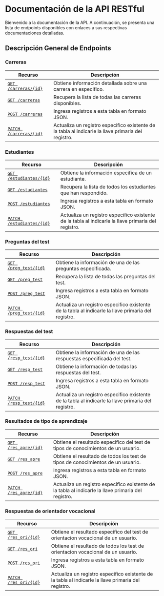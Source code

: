 # Documentación de la API RESTful

Bienvenido a la documentación de la API. A continuación, se presenta una lista
de endpoints disponibles con enlaces a sus respectivas documentaciones detalladas.

## Descripción General de Endpoints

### Carreras
| Recurso                    | Descripción |
| -------------------------- | ----------- |
| [`GET /carreras/{id}`](./carreras/get-id.md)          | Obtiene información detallada sobre una carrera en especifico. |
| [`GET /carreras`](./carreras/get-all.md)   | Recupera la lista de todas las carreras disponibles. |
| [`POST /carreras`](./carreras/post.md)     | Ingresa registros a esta tabla en formato JSON. |
| [`PATCH /carreras/{id}`](./carreras/patch.md)    | Actualiza un registro especifico existente de la tabla al indicarle la llave primaria del registro. |

### Estudiantes
| Recurso                    | Descripción |
| -------------------------- | ----------- |
| [`GET /estudiantes/{id}`](./estudiantes/get-id.md) | Obtiene la información especifica de un estudiante. |
| [`GET /estudiantes`](./estudiantes/get-all.md) | Recupera la lista de todos los estudiantes que han respondido. |
| [`POST /estudiantes`](./estudiantes/post.md)   | Ingresa registros a esta tabla en formato JSON. |
| [`PATCH /estudiantes/{id}`](./estudiantes/patch.md)    | Actualiza un registro especifico existente de la tabla al indicarle la llave primaria del registro. |

### Preguntas del test
| Recurso                    | Descripción |
| -------------------------- | ----------- |
| [`GET /preg_test/{id}`](./preg_test/get-id.md)   | Obtiene la información de una de las preguntas especificada. |
| [`GET /preg_test`](./preg_test/get-all.md)   | Recupera la lista de todas las preguntas del test. |
| [`POST /preg_test`](./preg_test/post.md)    | Ingresa registros a esta tabla en formato JSON. |
| [`PATCH /preg_test/{id}`](./preg_test/patch.md)     | Actualiza un registro especifico existente de la tabla al indicarle la llave primaria del registro. |

### Respuestas del test
| Recurso                    | Descripción |
| -------------------------- | ----------- |
| [`GET /resp_test/{id}`](./resp_test/get-id.md)   | Obtiene la información de una de las respuestas especificada del test. |
| [`GET /resp_test`](./resp_test/get-all.md)   | Obtiene la información de todas las respuestas del test. |
| [`POST /resp_test`](./resp_test/post.md)     | Ingresa registros a esta tabla en formato JSON. |
| [`PATCH /resp_test/{id}`](./resp_test/patch.md)     | Actualiza un registro especifico existente de la tabla al indicarle la llave primaria del registro. |

### Resultados de tipo de aprendizaje
| Recurso                    | Descripción |
| -------------------------- | ----------- |
| [`GET /res_apre/{id}`](./res_apre/get-id.md)   | Obtiene el resultado especifico del test de tipos de conocimientos de un usuario. |
| [`GET /res_apre`](./res_apre/get-all.md)   | Obtiene el resultado de todos los test de tipos de conocimientos de un usuario. |
| [`POST /res_apre`](./res_apre/post.md)     | Ingresa registros a esta tabla en formato JSON. |
| [`PATCH /res_apre/{id}`](./res_apre/patch.md)     | Actualiza un registro especifico existente de la tabla al indicarle la llave primaria del registro. |
### Respuestas de orientador vocacional
| Recurso                    | Descripción |
| -------------------------- | ----------- |
| [`GET /res_ori/{id}`](./res_ori/get-id.md)   | Obtiene el resultado especifico del test de orientacion vocacional de un usuario. |
| [`GET /res_ori`](./res_ori/get-all.md)      | Obtiene el resultado de todos los test de orientacion vocacional de un usuario. |
| [`POST /res_ori`](./res_ori/post.md)      | Ingresa registros a esta tabla en formato JSON. |
| [`PATCH /res_ori/{id}`](./res_ori/patch.md)      | Actualiza un registro especifico existente de la tabla al indicarle la llave primaria del registro. |